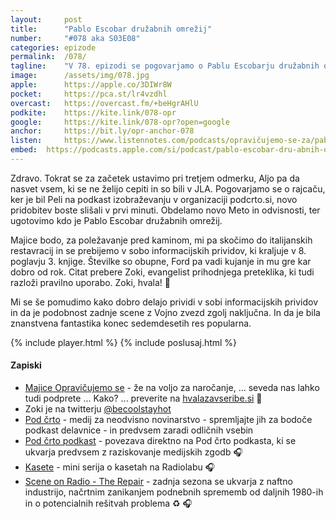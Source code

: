 ```yaml
---
layout: 	post
title:  	"Pablo Escobar družabnih omrežij"
number: 	"#078 aka S03E08"
categories:	epizode
permalink:	/078/
tagline: 	"V 78. epizodi se pogovarjamo o Pablu Escobarju družabnih omrežij in sobi informacijskih prividov ... Citat prebere Zoki, evangelist prihodnjega preteklika."
image:		/assets/img/078.jpg
apple:		https://apple.co/3DIWr8W
pocket:		https://pca.st/lr4vzdhl
overcast:	https://overcast.fm/+beHgrAHlU
podkite:	https://kite.link/078-opr
google:		https://kite.link/078-opr?open=google
anchor:		https://bit.ly/opr-anchor-078
listen:		https://www.listennotes.com/podcasts/opravičujemo-se-za/pablo-escobar-družabnih-6Pip_Hya4n5/embed/
embed:	https://podcasts.apple.com/si/podcast/pablo-escobar-dru-abnih-omre-ij/id1514750013?i=1000542667160
---
```


Zdravo. Tokrat se za začetek ustavimo pri tretjem odmerku, Aljo pa da nasvet vsem, ki se ne želijo cepiti in so bili v JLA. Pogovarjamo se o rajcaču, ker je bil Peli na podkast izobraževanju v organizaciji podcrto.si, novo pridobitev boste slišali v prvi minuti. Obdelamo novo Meto in odvisnosti, ter ugotovimo kdo je Pablo Escobar družabnih omrežij. 

Majice bodo, za poležavanje pred kaminom, mi pa skočimo do italijanskih restavracij in se prebijemo v sobo informacijskih prividov, ki kraljuje v 8. poglavju 3. knjige. Številke so obupne, Ford pa vadi kujanje in mu gre kar dobro od rok. Citat prebere Zoki, evangelist prihodnjega preteklika, ki tudi razloži pravilno uporabo. Zoki, hvala! 🙏 

Mi se še pomudimo kako dobro delajo prividi v sobi informacijskih prividov in da je podobnost zadnje scene z Vojno zvezd  zgolj naključna. In da je bila znanstvena fantastika konec sedemdesetih res popularna. 

{% include player.html %}
{% include poslusaj.html %}

<!--break-->

#### Zapiski

- [Majice Opravičujemo se](https://forms.gle/UvJpTiRhMWHiskeL8) - že na voljo za naročanje, ... seveda nas lahko tudi podprete ... Kako? ... preverite na [hvalazavseribe.si](https://hvalazavseribe.si/) 🙏
- Zoki je na twitterju [@becoolstayhot](https://twitter.com/becoolstayhot)
- [Pod črto](https://podcrto.si/) - medij za neodvisno novinarstvo - spremljajte jih za bodoče podkast delavnice - in predvsem zaradi odličnih vsebin
- [Pod črto podkast](https://podcrto.si/dosje/podcast/) - povezava direktno na Pod črto podkasta, ki se ukvarja predvsem z raziskovanje medijskih zgodb 🎧
- [Kasete](https://www.wnycstudios.org/podcasts/radiolab/projects/mixtape) - mini serija o kasetah na Radiolabu 🎧
- [Scene on Radio - The Repair](http://www.sceneonradio.org/the-repair/) - zadnja sezona se ukvarja z naftno industrijo, načrtnim zanikanjem podnebnih sprememb od daljnih 1980-ih in o potencialnih rešitvah problema ♻️ 🎧